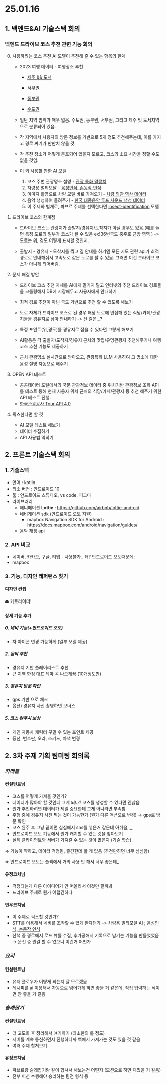# 25.01.16

## 1. 백엔드&AI 기술스택 회의

### 백엔드 드라이브 코스 추천 관련 기능 회의

0. 사용하려는 코스 추천 AI 모델이 추천해 줄 수 있는 항목의 한계

   - 2023 여행 데이터 - 여행장소 추천

     - [제주 && 도서](https://aihub.or.kr/aihubdata/data/view.do?currMenu=115&topMenu=100&aihubDataSe=data&dataSetSn=71780)

     - [서부권](https://aihub.or.kr/aihubdata/data/view.do?currMenu=115&topMenu=100&aihubDataSe=data&dataSetSn=71779)

     - [동부권](https://aihub.or.kr/aihubdata/data/view.do?currMenu=115&topMenu=100&aihubDataSe=data&dataSetSn=71778)

     - [수도권](https://aihub.or.kr/aihubdata/data/view.do?currMenu=115&topMenu=100&aihubDataSe=data&dataSetSn=71776)

   - 일단 지역 범위가 매우 넓음. 수도권, 동부권, 서부권, 그리고 제주 및 도서지역으로 분류되어 있음.
   - 각 지역에서 사용자의 방문 정보를 기반으로 5개 정도 추천해주는데, 이를 가지고 경로 짜기가 만만치 않을  것.
   - 각 추천 장소가 어떻게 분포되어 있을지 모르고, 코스의 소요 시간을 정할 수도 없을 것임.
   - 이 외 사용할 만한 AI 모델
     1. 코스 주변 관광명소 설명 - [관광 특화 말뭉치](https://aihub.or.kr/aihubdata/data/view.do?currMenu=115&topMenu=100&aihubDataSe=data&dataSetSn=71714)
     2. 차량용 멀티모달 - [음성인식, 손동작 인식](https://aihub.or.kr/aihubdata/data/view.do?currMenu=115&topMenu=100&aihubDataSe=data&dataSetSn=650)
     3. 이미지 촬영으로 차량 모델 바로 가져오기 - [차량 외관 영상 데이터](https://www.aihub.or.kr/aihubdata/data/view.do?currMenu=115&topMenu=100&dataSetSn=554)
     4. 음악 생성하여 들려주기 - [한국 대중음악 루프 사운드 생성 데이터](https://www.aihub.or.kr/aihubdata/data/view.do?currMenu=115&topMenu=100&aihubDataSe=data&dataSetSn=71767)
     5. 이 주제와 별개로, 파브르 주제를 선택한다면 [insect-identification](https://github.com/ttheland/insect-identification) 모델

1. 드라이브 코스의 한계점

   - 드라이브 코스는 관광지가 출발지/경유지/도착지가 아닐 경우도 있음.(예를 들면 특정 도로의 일부가 코스가 될 수 있음 ex)36번국도 충주호 근방 영역 ) -> 도로는 위, 경도 어떻게 표시할 것인지.

   - 출발지 - 경유지 - 도착지를 찍고 길 안내를 하기엔 모든 지도 관련 api가 최적 경로로 안내해줘서 고속도로 같은 도로를 탈 수 있음. 그러면 이건 드라이브 코스가 아니게 되어버림.


2. 문제 해결 방안

   - 드라이브 코스 추천 자체를 AI에게 맡기지 말고 인터넷의 추천 드라이브 경로들을 크롤링해서 DB에 저장해두고 사용자에게 안내하기
   - 최적 경로 추천이 아닌 국도 기반으로 추천 할 수 있도록 해보기

   - 도로 자체가 드라이브 코스로 된 경우 해당 도로에 인접해 있는 식당/카페/관광지들을 경유지로 삼아 안내하기 -> 산 길은...?
   - 특정 포인트(위,경도)를 경유지로 잡을 수 있다면 그렇게 해보기

   - AI활용은 각 출발지/도착지/경유지 근처의 맛집/유명관광지 추천해주기나 여행코스 추천 기능도 제공하기
   - 근처 관광명소 실시간으로 받아오고, 관광특화 LLM 사용하여 그 명소에 대한 음성 설명 자동으로 해주기


3. OPEN API 테스트
   - 공공데이터 포털에서의 국문 관광정보 데이터 중 위치기반 관광정보 조회 API를 테스트 통해 현재 사용자 위치 근처의 식당/카페/관광지 등 추천 해주기 위한 API 테스트 진행.
   - [한국관광공사 Tour API 4.0](https://api.visitkorea.or.kr/#/useKoreaGuide)
4. 픽스한다면 할 것
   - AI 모델 테스트 해보기
   - 데이터 수집하기
   - API 사용법 익히기

## 2. 프론트 기술스택 회의

### 1. 기술스택

- 언어 : kotlin
- 최소 버전 : 안드로이드 10
- 툴 : 안드로이드 스튜디오, vs code, 피그마
- 라이브러리
  - 애니메이션 **Lottie** : https://github.com/airbnb/lottie-android
  - 네비게이션 sdk (안드로이드 오토 지원)
    - mapbox Navigation SDK for Android : https://docs.mapbox.com/android/navigation/guides/
  - 음악 재생 api

### 2. API 비교

- 네이버, 카카오, 구글, 티맵 - 사용불가.. 왜? 안드로이드 오토때문에;
- mapbox

### 3. 기능, 디자인 레퍼런스 찾기

#### 디자인 컨셉

🚘 카트라이더!



#### 상세 기능 추가

##### 0. 네비 기능(+안드로이드 오토)

- 차 아이콘 변경 가능하게 (일부 모델 제공)

##### 2. 음악 추천

- 경유지 기반 플레이리스트 추천
- 큰 지역 한정 대표 테마 곡 나오게끔 (10개정도만)

##### 3. 경유지 방문 확인

- gps 기반 으로 체크
- 옵션) 경유지 사진 촬영하면 보너스

##### 5. 코스 완주시 보상

- 개인 자동차 캐릭터 꾸밀 수 있는 포인트 제공
- 풍선, 번호판, 오라, 스키드, 차색 변경





## 2. 3차 주제 기획 팀미팅 회의록

### *카레블*

#### 컨설턴트님

- 코스를 어떻게 가져올 것인가?
- 데이터가 많아야 할 것인데 그게 되나? 코스를 생성할 수 있다면 괜찮음
- 뭔가 추천하려면 데이터가 제일 중요한데 그게 아니라면 부족함
- 주행 중에 경유지 사진 찍는 것이 가능한가 (뭔가 다른 액션으로 변경) → gps로 방문 확인
- 코스 완주 후 그냥 끝이면 심심해서 sns를 넣은거 같은데 아쉬움,,,,,
- 안드로이드 오토 기능에서 뭔가 캐치할 수 있는 것을 찾아보기
- 실제 클라이언트와 서버가 가져갈 수 있는 것이 많은지 (기술 학습)

⇒ 기능이 약하고, 데이터 걱정됨, 좋긴한데 할 게 없음 (추천만하면 너무 심심함)

⇒ 안드로이드 오토는 플젝에서 거의 사용 안 해서 너무 좋은데,,



#### 유정코치님

- 걱정되는게 다른 아이디어가 안 떠올라서 이것만 팔까봐
- 드라이브 주제로 뭔가 어렵긴하다



#### 연우코치님

- 이 주제로 픽스할 것인가?
- STT를 이용해서 네비를 조작할 수 있게 한다던가   -> 차량용 멀티모달 AI ; [음성인식, 손동작 인식](https://aihub.or.kr/aihubdata/data/view.do?currMenu=115&topMenu=100&aihubDataSe=data&dataSetSn=650)
- 산책 중 경로에서 로드 뷰를 수집, 후가공해서 기록으로 남기는 기능을 만들었었음 → 운전 중 뭔갈 할 수 없으니 이런거 어떤가



### *요리*

#### 컨설턴트님

- 유저 플로우가 어떻게 되는지 잘 모르겠음
- 레시피를 ai 이용해서 자동으로 넘어가게 하면 좋을 거 같은데, 직접 입력하는 식이면 안 좋을 거 같음



### *술래잡기*

#### 컨설턴트님

- 더 고도화 후 정리해서 얘기하기 (최소한의 룰 정도)
- 서버를 계속 통신하면서 진행하니까 백에서 가져가는 것도 있을 것 같음
- 여러 주제 합쳐보기



#### 유정코치님

- 파브르랑 술래잡기랑 같이 합쳐서 해보는건 어떤지 (모션으로 하면 재밌을 거 같음)
- 전부 미션 수행해야 승리하는 팀전 형식 등